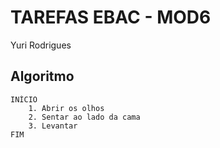 # TAREFAS EBAC - MOD6
Yuri Rodrigues

## Algoritmo

```
INÍCIO
    1. Abrir os olhos
    2. Sentar ao lado da cama
    3. Levantar
FIM
```
